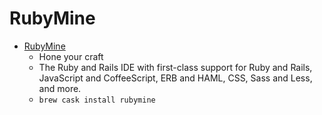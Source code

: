 # RubyMine
- [RubyMine](https://www.jetbrains.com/ruby/)
  -  Hone your craft
  - The Ruby and Rails IDE with first-class support for Ruby and Rails, JavaScript and CoffeeScript, ERB and HAML, CSS, Sass and Less, and more.
  - `brew cask install rubymine`
